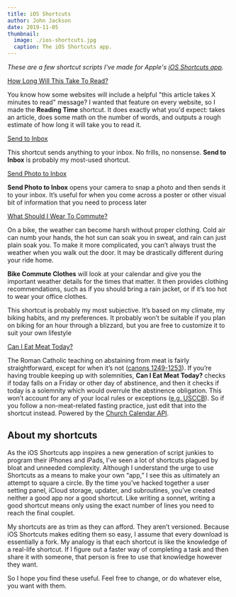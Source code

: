 ```yaml
---
title: iOS Shortcuts
author: John Jackson
date: 2019-11-05
thumbnail:
  image: ./ios-shortcuts.jpg
  caption: The iOS Shortcuts app.
---
```

*These are a few shortcut scripts I've made for Apple's [iOS Shortcuts app](https://itunes.apple.com/app/shortcuts/id915249334).*

<div class="wp-block-button aligncenter download"><a class="button-link__link" href="https://www.icloud.com/shortcuts/47879a7b9a374b669119b7459b96958f">How Long Will This Take To Read?</a></div>

You know how some websites will include a helpful "this article takes X minutes to read" message? I wanted that feature on every website, so I made the **Reading Time** shortcut. It does exactly what you'd expect: takes an article, does some math on the number of words, and outputs a rough estimate of how long it will take you to read it.

<div class="wp-block-button aligncenter download"><a class="button-link__link" href="https://www.icloud.com/shortcuts/cd38b6e9f8aa4d698e60f33ba39a8c66">Send to Inbox</a></div>

This shortcut sends anything to your inbox. No frills, no nonsense. **Send to Inbox** is probably my most-used shortcut.

<div class="wp-block-button aligncenter download"><a class="button-link__link" href="https://www.icloud.com/shortcuts/6d8fa1d9f22041a6a25018a0acf23168">Send Photo to Inbox</a></div>

**Send Photo to Inbox** opens your camera to snap a photo and then sends it to your inbox. It’s useful for when you come across a poster or other visual bit of information that you need to process later

<div class="wp-block-button aligncenter download"><a class="button-link__link" href="https://www.icloud.com/shortcuts/3ca161060d6c4541b197296558dee0a0">What Should I Wear To Commute?</a></div>

<!--![A screenshot of “Bike Commute Clothes” shortcut.](./ios-shortcuts-bike.jpg)-->

On a bike, the weather can become harsh without proper clothing. Cold air can numb your hands, the hot sun can soak you in sweat, and rain can just plain soak you. To make it more complicated,  you can’t always trust the weather when you walk out the door. It may be drastically different during your ride home.

**Bike Commute Clothes** will look at your calendar and give you the important weather details for the times that matter. It then provides clothing recommendations, such as if you should bring a rain jacket, or if it’s too hot to wear your office clothes.

This shortcut is probably my most subjective. It’s based on my climate, my biking habits, and my preferences. It probably won’t be suitable if you plan on biking for an hour through a blizzard, but you are free to customize it to suit your own lifestyle


<div class="wp-block-button aligncenter download"><a class="button-link__link" href="https://www.icloud.com/shortcuts/af1f1abe8cb244ae9015c8e8bb154c38">Can I Eat Meat Today?</a></div>

The Roman Catholic teaching on abstaining from meat is fairly straightforward, except for when it’s not ([canons 1249-1253](http://www.vatican.va/archive/ENG1104/__P4O.HTM)). If you’re having trouble keeping up with solemnities, **Can I Eat Meat Today?** checks if today falls on a Friday or other day of abstinence, and then it checks if today is a solemnity which would overrule the abstinence obligation. This won’t account for any of your local rules or exceptions ([e.g. USCCB](http://www.usccb.org/issues-and-action/take-action-now/call-to-prayer/call-to-prayer-fast.cfm)). So if you follow a non-meat-related fasting practice, just edit that into the shortcut instead. Powered by the [Church Calendar API](http://calapi.inadiutorium.cz/).

## About my shortcuts

As the iOS Shortcuts app inspires a new generation of script junkies to program their iPhones and iPads, I’ve seen a lot of shortcuts plagued by bloat and unneeded complexity. Although I understand the urge to use Shortcuts as a means to make your own “app,” I see this as ultimately an attempt to square a circle. By the time you’ve hacked together a user setting panel, iCloud storage, updater, and subroutines, you’ve created neither a good app nor a good shortcut. Like writing a sonnet, writing a good shortcut means only using the exact number of lines you need to reach the final couplet.

My shortcuts are as trim as they can afford. They aren’t versioned. Because iOS Shortcuts makes editing them so easy, I assume that every download is essentially a fork. My analogy is that each shortcut is like the knowledge of a real-life shortcut. If I figure out a faster way of completing a task and then share it with someone, that person is free to use that knowledge however they want. 

So I hope you find these useful. Feel free to change, or do whatever else, you want with them.
